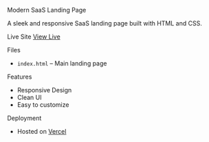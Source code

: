 Modern SaaS Landing Page

A sleek and responsive SaaS landing page built with HTML and CSS.

Live Site
[View Live](https://modern-saas-landing-page-tawny.vercel.app)

Files
- `index.html` – Main landing page

Features
- Responsive Design
- Clean UI
- Easy to customize

Deployment
- Hosted on [Vercel](https://vercel.com/)
